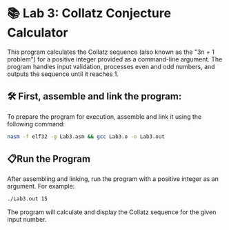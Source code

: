 # 📚 Lab 3: Collatz Conjecture Calculator

This program calculates the Collatz sequence (also known as the "3n + 1 problem") for a positive integer provided as a command-line argument. The program handles input validation, processes even and odd numbers, and outputs the sequence until it reaches 1.

## 🛠️  First, assemble and link the program:

To prepare the program for execution, assemble and link it using the following command:

```sh
nasm -f elf32 -g Lab3.asm && gcc Lab3.o -o Lab3.out
```

## 📋Run the Program

After assembling and linking, run the program with a positive integer as an argument. For example:

```sh
./Lab3.out 15
```

The program will calculate and display the Collatz sequence for the given input number.

